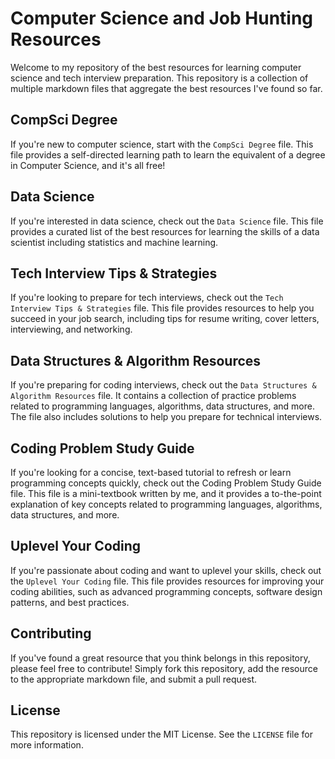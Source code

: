 # Computer Science and Job Hunting Resources

Welcome to my repository of the best resources for learning computer science and tech interview preparation. This repository is a collection of multiple markdown files that aggregate the best resources I've found so far.

## CompSci Degree

If you're new to computer science, start with the `CompSci Degree` file. This file provides a self-directed learning path to learn the equivalent of a degree in Computer Science, and it's all free!

## Data Science

If you're interested in data science, check out the `Data Science` file. This file provides a curated list of the best resources for learning the skills of a data scientist including statistics and machine learning.

## Tech Interview Tips & Strategies

If you're looking to prepare for tech interviews, check out the `Tech Interview Tips & Strategies` file. This file provides resources to help you succeed in your job search, including tips for resume writing, cover letters, interviewing, and networking. 

## Data Structures & Algorithm Resources

If you're preparing for coding interviews, check out the `Data Structures & Algorithm Resources` file. It contains a collection of practice problems related to programming languages, algorithms, data structures, and more. The file also includes solutions to help you prepare for technical interviews.

## Coding Problem Study Guide

If you're looking for a concise, text-based tutorial to refresh or learn programming concepts quickly, check out the Coding Problem Study Guide file. This file is a mini-textbook written by me, and it provides a to-the-point explanation of key concepts related to programming languages, algorithms, data structures, and more.

## Uplevel Your Coding

If you're passionate about coding and want to uplevel your skills, check out the `Uplevel Your Coding` file. This file provides resources for improving your coding abilities, such as advanced programming concepts, software design patterns, and best practices.

## Contributing

If you've found a great resource that you think belongs in this repository, please feel free to contribute! Simply fork this repository, add the resource to the appropriate markdown file, and submit a pull request.

## License

This repository is licensed under the MIT License. See the `LICENSE` file for more information.
